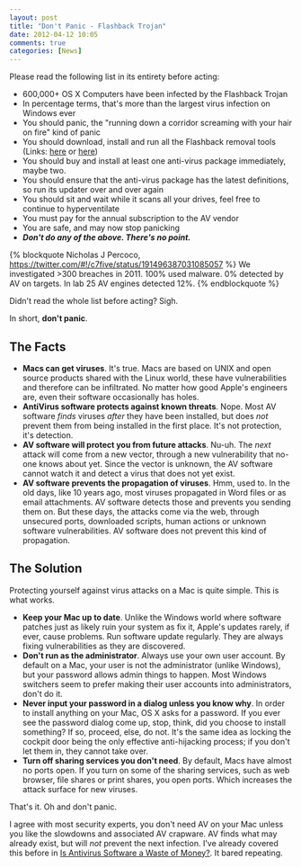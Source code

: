 ```yaml
---
layout: post
title: "Don't Panic - Flashback Trojan"
date: 2012-04-12 10:05
comments: true
categories: [News]
---
```


Please read the following list in its entirety before acting:

* 600,000+ OS X Computers have been infected by the Flashback Trojan
* In percentage terms, that's more than the largest virus infection on Windows ever
* You should panic, the "running down a corridor screaming with your hair on fire" kind of panic
* You should download, install and run all the Flashback removal tools (Links: [here](http://download.cnet.com/Flashback-Removal-Tool/3000-2239_4-75700492.html?tag=mncol;txt) or [here](http://www.kaspersky.com/about/news/virus/2012/Kaspersky_Lab_Offers_Kaspersky_Flashback_Removal_Tool))
* You should buy and install at least one anti-virus package immediately, maybe two.
* You should ensure that the anti-virus package has the latest definitions, so run its updater over and over again
* You should sit and wait while it scans all your drives, feel free to continue to hyperventilate
* You must pay for the annual subscription to the AV vendor
* You are safe, and may now stop panicking
* **_Don't do any of the above. There's no point._**

{% blockquote Nicholas J Percoco, https://twitter.com/#!/c7five/status/191496387031085057 %}
We investigated >300 breaches in 2011. 100% used malware. 0% detected by AV on targets. In lab 25 AV engines detected 12%.
{% endblockquote %}

Didn't read the whole list before acting? Sigh.

In short, **don't panic**.

## The Facts

* **Macs can get viruses**. It's true. Macs are based on UNIX and open source products shared with the Linux world, these have vulnerabilities and therefore can be infiltrated. No matter how good Apple's engineers are, even their software occasionally has holes.
* **AntiVirus software protects against known threats**. Nope. Most AV software *finds* viruses *after* they have been installed, but does *not* prevent them from being installed in the first place. It's not protection, it's detection.
* **AV software will protect you from future attacks**. Nu-uh. The *next* attack will come from a new vector, through a new vulnerability that no-one knows about yet. Since the vector is unknown, the AV software cannot watch it and detect a virus that does not yet exist.
* **AV software prevents the propagation of viruses**. Hmm, used to. In the old days, like 10 years ago, most viruses propagated in Word files or as email attachments. AV software detects those and prevents you sending them on. But these days, the attacks come via the web, through unsecured ports, downloaded scripts, human actions or unknown software vulnerabilities. AV software does not prevent this kind of propagation.

## The Solution

Protecting yourself against virus attacks on a Mac is quite simple. This is what works.

* **Keep your Mac up to date**. Unlike the Windows world where software patches just as likely ruin your system as fix it, Apple's updates rarely, if ever, cause problems. Run software update regularly. They are always fixing vulnerabilities as they are discovered.
* **Don't run as the administrator**. Always use your own user account. By default on a Mac, your user is not the administrator (unlike Windows), but your password allows admin things to happen. Most Windows switchers seem to prefer making their user accounts into administrators, don't do it.
* **Never input your password in a dialog unless you know why**. In order to install anything on your Mac, OS X asks for a password. If you ever see the password dialog come up, stop, think, did you choose to install something? If so, proceed, else, do not. It's the same idea as locking the cockpit door being the only effective anti-hijacking process; if you don't let them in, they cannot take over.
* **Turn off sharing services you don't need**. By default, Macs have almost no ports open. If you turn on some of the sharing services, such as web browser, file shares or print shares, you open ports. Which increases the attack surface for new viruses.

That's it. Oh and don't panic.

I agree with most security experts, you don't need AV on your Mac unless you like the slowdowns and associated AV crapware. AV finds what may already exist, but will *not* prevent the next infection.  I've already covered this before in [Is Antivirus Software a Waste of Money?](http://www.hiltmon.com/blog/2012/03/05/is-antivirus-software-a-waste-of-money/). It bared repeating.

